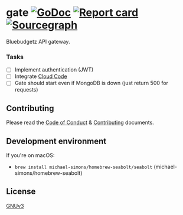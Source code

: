 # gate [![GoDoc](https://godoc.org/github.com/bluebudgetz/gate?status.svg)](http://godoc.org/github.com/bluebudgetz/gate) [![Report card](https://goreportcard.com/badge/github.com/bluebudgetz/gate)](https://goreportcard.com/report/github.com/bluebudgetz/gate) [![Sourcegraph](https://sourcegraph.com/github.com/bluebudgetz/gate/-/badge.svg)](https://sourcegraph.com/github.com/bluebudgetz/gate?badge)

Bluebudgetz API gateway.

### Tasks

- [ ] Implement authentication (JWT)
- [ ] Integrate [Cloud Code](https://cloud.google.com/code/docs/intellij/quickstart-IDEA)
- [ ] Gate should start even if MongoDB is down (just return 500 for requests)

## Contributing

Please read the [Code of Conduct](.github/CODE_OF_CONDUCT.md) & [Contributing](.github/CONTRIBUTING.md) documents.

## Development environment

If you're on macOS:

* `brew install michael-simons/homebrew-seabolt/seabolt` (michael-simons/homebrew-seabolt)

## License

[GNUv3](./LICENSE)

